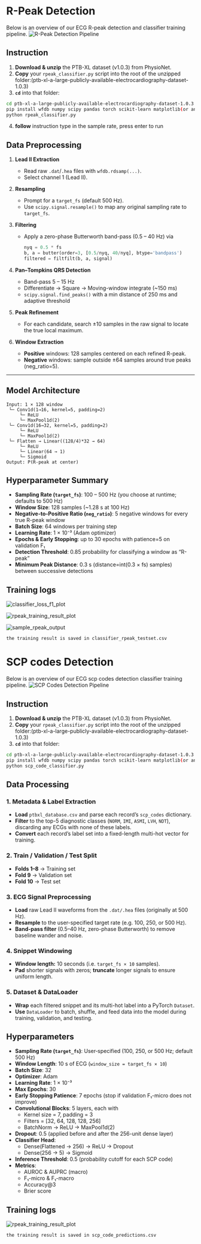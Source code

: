 # R-Peak Detection

Below is an overview of our ECG R-peak detection and classifier training pipeline.
![R-Peak Detection Pipeline](./plot/Rpeak.png)
## Instruction 
1. **Download & unzip** the PTB-XL dataset (v1.0.3) from PhysioNet.  
2. **Copy** your `rpeak_classifier.py` script into the root of the unzipped folder:(ptb-xl-a-large-publicly-available-electrocardiography-dataset-1.0.3)
3. **`cd`** into that folder:
```bash
cd ptb-xl-a-large-publicly-available-electrocardiography-dataset-1.0.3
pip install wfdb numpy scipy pandas torch scikit-learn matplotlib(or any other related module)
python rpeak_classifier.py
```
4. **follow** instruction type in the sample rate, press enter to run 

## Data Preprocessing
1. **Lead II Extraction**  
   - Read raw `.dat`/`.hea` files with `wfdb.rdsamp(...)`.  
   - Select channel 1 (Lead II).

2. **Resampling**  
   - Prompt for a `target_fs` (default 500 Hz).  
   - Use `scipy.signal.resample()` to map any original sampling rate to `target_fs`.

3. **Filtering**  
   - Apply a zero-phase Butterworth band-pass (0.5 – 40 Hz) via  
     ```python
     nyq = 0.5 * fs
     b, a = butter(order=3, [0.5/nyq, 40/nyq], btype='bandpass')
     filtered = filtfilt(b, a, signal)
     ```

4. **Pan–Tompkins QRS Detection**  
   - Band-pass 5 – 15 Hz  
   - Differentiate → Square → Moving-window integrate (~150 ms)  
   - `scipy.signal.find_peaks()` with a min distance of 250 ms and adaptive threshold

5. **Peak Refinement**  
   - For each candidate, search ±10 samples in the raw signal to locate the true local maximum.

6. **Window Extraction**  
   - **Positive** windows: 128 samples centered on each refined R-peak.  
   - **Negative** windows: sample outside ±64 samples around true peaks (neg_ratio=5).

---

## Model Architecture

```text
Input: 1 × 128 window
 └─ Conv1d(1→16, kernel=5, padding=2)
     └─ ReLU
     └─ MaxPool1d(2)
 └─ Conv1d(16→32, kernel=5, padding=2)
     └─ ReLU
     └─ MaxPool1d(2)
 └─ Flatten → Linear((128/4)*32 → 64)
     └─ ReLU
     └─ Linear(64 → 1)
     └─ Sigmoid
Output: P(R-peak at center)

```

## Hyperparameter Summary

- **Sampling Rate (`target_fs`)**: 100 – 500 Hz (you choose at runtime; defaults to 500 Hz)  
- **Window Size**: 128 samples (~1.28 s at 100 Hz)  
- **Negative-to-Positive Ratio (`neg_ratio`)**: 5 negative windows for every true R-peak window  
- **Batch Size**: 64 windows per training step  
- **Learning Rate**: 1 × 10⁻³ (Adam optimizer)  
- **Epochs & Early Stopping**: up to 30 epochs with patience=5 on validation F₁  
- **Detection Threshold**: 0.85 probability for classifying a window as “R-peak”  
- **Minimum Peak Distance**: 0.3 s (distance=int(0.3 × fs) samples) between successive detections  

## Training logs

![classifier_loss_f1_plot](./plot/classifier_loss_valf1_plot.png)

![rpeak_training_result_plot](./plot/R_Classifier_ScreenShoot.PNG)

![sample_rpeak_output](./plot/compare_refined_vs_classifier_rpeaks_1.png)
```text
the training result is saved in classifier_rpeak_testset.csv

```

# SCP codes Detection

Below is an overview of our ECG scp codes detection classifier training pipeline.
![SCP Codes Detection Pipeline](./plot/scp_code.png)

## Instruction 
1. **Download & unzip** the PTB-XL dataset (v1.0.3) from PhysioNet.  
2. **Copy** your `rpeak_classifier.py` script into the root of the unzipped folder:(ptb-xl-a-large-publicly-available-electrocardiography-dataset-1.0.3)
3. **`cd`** into that folder:
```bash
cd ptb-xl-a-large-publicly-available-electrocardiography-dataset-1.0.3
pip install wfdb numpy scipy pandas torch scikit-learn matplotlib(or any other related module)
python scp_code_classifier.py
```
## Data Processing

### 1. Metadata & Label Extraction
- **Load** `ptbxl_database.csv` and parse each record’s `scp_codes` dictionary.  
- **Filter** to the top-5 diagnostic classes (`NORM`, `IMI`, `ASMI`, `LVH`, `NDT`), discarding any ECGs with none of these labels.  
- **Convert** each record’s label set into a fixed-length multi-hot vector for training.

### 2. Train / Validation / Test Split
- **Folds 1–8** → Training set  
- **Fold 9** → Validation set  
- **Fold 10** → Test set  

### 3. ECG Signal Preprocessing
- **Load** raw Lead II waveforms from the `.dat/.hea` files (originally at 500 Hz).  
- **Resample** to the user-specified target rate (e.g. 100, 250, or 500 Hz).  
- **Band-pass filter** (0.5–40 Hz, zero-phase Butterworth) to remove baseline wander and noise.

### 4. Snippet Windowing
- **Window length:** 10 seconds (i.e. `target_fs × 10` samples).  
- **Pad** shorter signals with zeros; **truncate** longer signals to ensure uniform length.

### 5. Dataset & DataLoader
- **Wrap** each filtered snippet and its multi-hot label into a PyTorch `Dataset`.  
- **Use** `DataLoader` to batch, shuffle, and feed data into the model during training, validation, and testing.

## Hyperparameters

- **Sampling Rate (`target_fs`)**: User‐specified (100, 250, or 500 Hz; default 500 Hz)  
- **Window Length**: 10 s of ECG (`window_size = target_fs × 10`)  
- **Batch Size**: 32  
- **Optimizer**: Adam  
- **Learning Rate**: 1 × 10⁻³  
- **Max Epochs**: 30  
- **Early Stopping Patience**: 7 epochs (stop if validation F₁-micro does not improve)  
- **Convolutional Blocks**: 5 layers, each with  
  - Kernel size = 7, padding = 3  
  - Filters = [32, 64, 128, 128, 256]  
  - BatchNorm → ReLU → MaxPool1d(2)  
- **Dropout**: 0.5 (applied before and after the 256-unit dense layer)  
- **Classifier Head**:  
  - Dense(Flattened → 256) → ReLU → Dropout  
  - Dense(256 → 5) → Sigmoid  
- **Inference Threshold**: 0.5 (probability cutoff for each SCP code)  
- **Metrics**:  
  - AUROC & AUPRC (macro)  
  - F₁-micro & F₁-macro  
  - Accuracy@3  
  - Brier score  

## Training logs


![rpeak_training_result_plot](./plot/SCP_code_classifier.PNG)
```text
the training result is saved in scp_code_predictions.csv

```